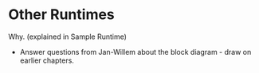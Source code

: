 # Other Runtimes

Why. (explained in Sample Runtime)

- Answer questions from Jan-Willem about the block diagram - draw on earlier chapters.
